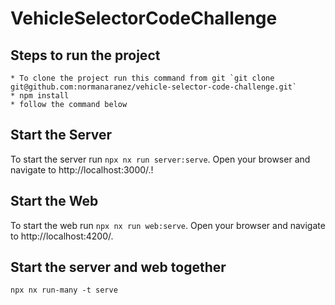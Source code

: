 # VehicleSelectorCodeChallenge

## Steps to run the project
    * To clone the project run this command from git `git clone git@github.com:normanaranez/vehicle-selector-code-challenge.git`
    * npm install
    * follow the command below

## Start the Server

To start the  server run `npx nx run server:serve`. Open your browser and navigate to http://localhost:3000/.!

## Start the Web

To start the  web run `npx nx run web:serve`. Open your browser and navigate to http://localhost:4200/.

## Start the server and web together

`npx nx run-many -t serve`
